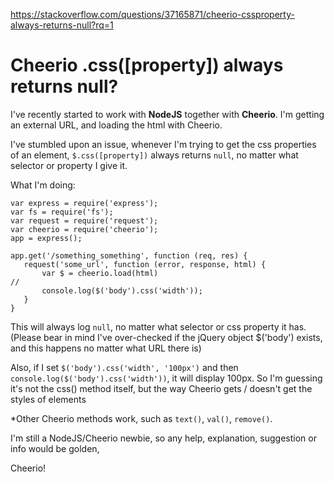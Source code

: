 <a href="https://stackoverflow.com/questions/37165871/cheerio-cssproperty-always-returns-null?rq=1">https://stackoverflow.com/questions/37165871/cheerio-cssproperty-always-returns-null?rq=1</a><div id="articleHeader"><h1>Cheerio .css([property]) always returns null?</h1></div>

<p>I've recently started to work with <strong>NodeJS</strong> together with <strong>Cheerio</strong>. 
I'm getting an external URL, and loading the html with Cheerio.</p>

<p>I've stumbled upon an issue, whenever I'm trying to get the css properties of an element, <code>$.css([property])</code> always returns <code>null</code>, no matter what selector or property I give it.</p>

<p>What I'm doing: </p>

<pre><code>var express = require('express');
var fs = require('fs');
var request = require('request');
var cheerio = require('cheerio');
app = express();

app.get('/something_something', function (req, res) {
   request('some_url', function (error, response, html) {
       var $ = cheerio.load(html)
//
       console.log($('body').css('width'));
   }
}</code></pre>

<p>This will always log <code>null</code>, no matter what selector or css property it has. (Please bear in mind I've over-checked if the jQuery object $('body') exists, and this happens no matter what URL there is)</p>

<p>Also, if I set <code>$('body').css('width', '100px')</code> 
and then <code>console.log($('body').css('width'))</code>, it will display 100px. So I'm guessing it's not the css() method itself, but the way Cheerio gets / doesn't get the styles of elements</p>

<p>*Other Cheerio methods work, such as <code>text()</code>, <code>val()</code>, <code>remove()</code>.</p>

<p>I'm still a NodeJS/Cheerio newbie, so any help, explanation, suggestion or info would be golden,</p>

<p>Cheerio!</p>
    